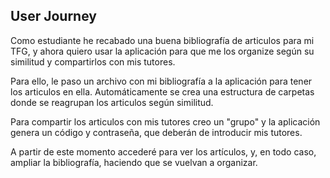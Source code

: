 ## User Journey

Como estudiante he recabado una buena bibliografía de articulos para mi TFG, y ahora quiero usar la aplicación para que me los organize según su similitud y compartirlos con mis tutores.

Para ello, le paso un archivo con mi bibliografía a la aplicación para tener los articulos en ella. Automáticamente se crea una estructura de carpetas donde se reagrupan los articulos según similitud. 

Para compartir los articulos con mis tutores creo un "grupo" y la aplicación genera un código y contraseña, que deberán de introducir mis tutores.

A partir de este momento accederé para ver los artículos, y, en todo caso, ampliar la bibliografía, haciendo que se vuelvan a organizar. 
